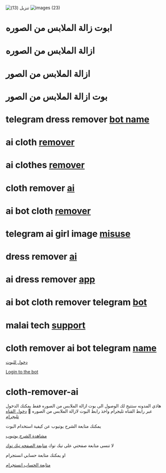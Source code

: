 ![تنزيل (13)](https://github.com/Ali775624/cloth-remover-ai/assets/115638470/f4d8dbec-234b-4759-9a2c-2e9e6a2aa5ab)
![images (23)](https://github.com/Ali775624/cloth-remover-ai/assets/115638470/2b5ae728-2789-45e3-b901-681da38217d1)
# ابوت زالة الملابس من الصوره
# ازالة الملابس من الصوره
# ازالة الملابس من الصور 
# بوت ازالة الملابس من الصور
# telegram dress remover [bot name](https://t.me/Driving_uncle_personally)
# ai cloth [remover](https://t.me/Driving_uncle_personally)
# ai clothes [remover](https://t.me/Driving_uncle_personally)
# cloth remover [ai](https://t.me/Driving_uncle_personally)
# ai bot cloth [remover](https://t.me/Driving_uncle_personally)
# telegram ai girl image [misuse](https://t.me/Driving_uncle_personally)
# dress remover [ai](https://t.me/Driving_uncle_personally)
# ai dress remover [app](https://t.me/Driving_uncle_personally)
# ai bot cloth remover telegram [bot](https://t.me/Driving_uncle_personally)
# malai tech [support](https://t.me/Driving_uncle_personally)
# cloth remover ai bot telegram [name](https://t.me/Driving_uncle_personally)

[دخول للبوت](https://t.me/Driving_uncle_personally)

[Login to the bot](https://t.me/Driving_uncle_personally)

# cloth-remover-ai
هاذي المدونه ستتيح لك الوصول الى بوت ازالة الملابس من الصوره فقط يمكنك الدخول عبر رابط القناه تليجرام واخذ رابط البوت لازالة الملابس من الصوره 🔞
[دخول القناه تليجرام](https://t.me/Driving_uncle_personally)
 
يمكنك متابعة الشرح يوتيوب عن كيفية استخدام البوت

[مشاهدة الشرح يوتيوب](https://youtu.be/vdBwklElcZo)

لا تنسى متابعة صفحتي على تيك توك
[متابعة الصفحه تيك توك](https://www.tiktok.com/@alloush_alyamanl?_t=8XH4ksw51Ji&_r=1)


او يمكنك متابعة حسابي انستجرام

[متابعة الحساب انستجرام](https://www.instagram.com/aloush_aloush711?r=nametag)

